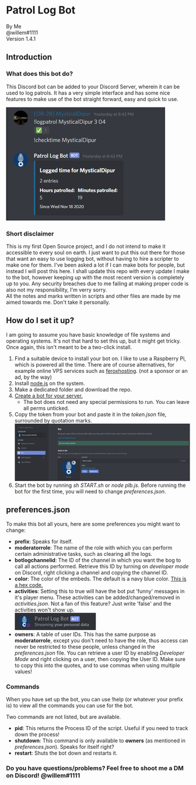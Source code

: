 # Patrol Log Bot

By Me  
@willem#1111  
Version 1.4.1
  
## Introduction
### What does this bot do?
This Discord bot can be added to your Discord Server, wherein it can be used to log patrols. It has a very simple interface and has some nice features to make use of the bot straight forward, easy and quick to use.  
  
![Small example](images/screenshot1.png)
### Short disclaimer
This is my first Open Source project, and I do not intend to make it accessible to every soul on earth. I just want to put this out there for those that want an easy to use logging bot, without having to hire a scripter to make one for them. I've been asked a lot if I can make bots for people, but instead I will post this here. I shall update this repo with every update I make to the bot, however keeping up with the most recent version is completely up to you. Any security breaches due to me failing at making proper code is also not my responsibility, I'm verry sorry.  
All the notes and marks written in scripts and other files are made by me aimed towards me. Don't take it personally.
  
## How do I set it up?
I am going to assume you have basic knowledge of file systems and operating systems. It's not that hard to set this up, but it might get tricky. Once again, this isn't meant to be a two-click install.
1. Find a suitable device to install your bot on. I like to use a Raspberry Pi, which is powered all the time. There are of course alternatives, for example online VPS services such as [feroxhosting](https://feroxhosting.nl/vps). (not a sponsor or an ad, by the way)
1. Install [node.js](https://nodejs.org/en/) on the system.
1. Make a dedicated folder and download the repo.
1. [Create a bot for your server.](https://discordpy.readthedocs.io/en/latest/discord.html)
    - The bot does not need any special permissions to run. You can leave all perms unticked.
1. Copy the token from your bot and paste it in the *token.json* file, surrounded by quotation marks.
![Token](images/screenshot2.png)
1. Start the bot by running *sh START.sh* or *node plb.js*. Before running the bot for the first time, you will need to change *preferences.json*.

## preferences.json
To make this bot all yours, here are some preferences you might want to change:
- **prefix**: Speaks for itself.
- **moderatorrole**: The name of the role with which you can perform certain administrative tasks, such as clearing all the logs.
- **botlogchannelid**: The ID of the channel in which you want the bog to call all actions performed. Retrieve this ID by turning on *developer mode* on Discord, right clicking a channel and copying the channel ID.
- **color**: The color of the embeds. The default is a navy blue color. [This is a hex code.](https://www.google.com/search?q=color+picker)
- **activities**: Setting this to true will have the bot put 'funny' messages in it's player menu. These activities can be added/changed/removed in *activities.json*. Not a fan of this feature? Just write 'false' and the activities won't show up.  
![](images/screenshot3.png)
- **owners**: A table of user IDs. This has the same purpose as **moderatorrole**, except you don't need to have the role, thus access can never be restricted to these people, unless changed in the *preferences.json* file. You can retrieve a user ID by enabling *Developer Mode* and right clicking on a user, then copying the User ID. Make sure to copy this into the quotes, and to use commas when using multiple values!

### Commands
When you have set up the bot, you can use !help (or whatever your prefix is) to view all the commands you can use for the bot.  
  
Two commands are not listed, but are available.
- **pid**: This returns the Process ID of the script. Useful if you need to track down the process!
- **shutdown**: This command is only available to **owners** (as mentioned in *preferences.json*). Speaks for itself right?
- **restart**: Shuts the bot down and restarts it.

### Do you have questions/problems? Feel free to shoot me a DM on Discord! @willem#1111
